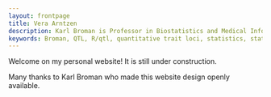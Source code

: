 ```yaml
---
layout: frontpage
title: Vera Arntzen
description: Karl Broman is Professor in Biostatistics and Medical Informatics at University of Wisconsin - Madison; research in statistical genetics
keywords: Broman, QTL, R/qtl, quantitative trait loci, statistics, statistical genetics, recombination
---
```


Welcome on my personal website! It is still under construction.


Many thanks to Karl Broman who made this website design openly available.
